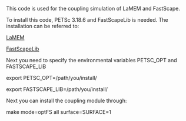 This code is used for the coupling simulation of LaMEM and FastScape.

To install this code, PETSc 3.18.6 and FastScapeLib is needed. The installation can be referred to: 

[LaMEM](https://unimainzgeo.github.io/LaMEM/dev/man/Installation/)

[FastScapeLib](https://fastscape.org/fastscapelib-fortran/)

Next you need to specify the environmental variables PETSC_OPT and FASTSCAPE_LIB

export PETSC_OPT=/path/you/install/

export FASTSCAPE_LIB=/path/you/install/

Next you can install the coupling module through:

make mode=optFS all surface=SURFACE=1

